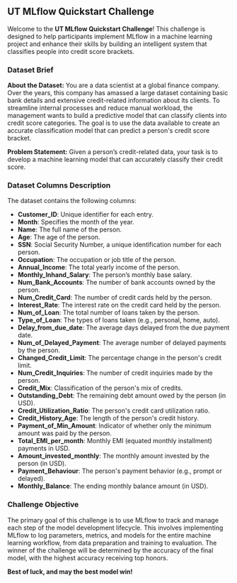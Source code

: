 ## UT MLflow Quickstart Challenge

Welcome to the **UT MLflow Quickstart Challenge**! This challenge is designed to help participants implement MLflow in a machine learning project and enhance their skills by building an intelligent system that classifies people into credit score brackets.

### Dataset Brief

**About the Dataset:**
You are a data scientist at a global finance company. Over the years, this company has amassed a large dataset containing basic bank details and extensive credit-related information about its clients. To streamline internal processes and reduce manual workload, the management wants to build a predictive model that can classify clients into credit score categories. The goal is to use the data available to create an accurate classification model that can predict a person's credit score bracket.

**Problem Statement:**
Given a person’s credit-related data, your task is to develop a machine learning model that can accurately classify their credit score.

### Dataset Columns Description

The dataset contains the following columns:

- **Customer_ID**: Unique identifier for each entry.
- **Month**: Specifies the month of the year.
- **Name**: The full name of the person.
- **Age**: The age of the person.
- **SSN**: Social Security Number, a unique identification number for each person.
- **Occupation**: The occupation or job title of the person.
- **Annual_Income**: The total yearly income of the person.
- **Monthly_Inhand_Salary**: The person’s monthly base salary.
- **Num_Bank_Accounts**: The number of bank accounts owned by the person.
- **Num_Credit_Card**: The number of credit cards held by the person.
- **Interest_Rate**: The interest rate on the credit card held by the person.
- **Num_of_Loan**: The total number of loans taken by the person.
- **Type_of_Loan**: The types of loans taken (e.g., personal, home, auto).
- **Delay_from_due_date**: The average days delayed from the due payment date.
- **Num_of_Delayed_Payment**: The average number of delayed payments by the person.
- **Changed_Credit_Limit**: The percentage change in the person's credit limit.
- **Num_Credit_Inquiries**: The number of credit inquiries made by the person.
- **Credit_Mix**: Classification of the person's mix of credits.
- **Outstanding_Debt**: The remaining debt amount owed by the person (in USD).
- **Credit_Utilization_Ratio**: The person's credit card utilization ratio.
- **Credit_History_Age**: The length of the person's credit history.
- **Payment_of_Min_Amount**: Indicator of whether only the minimum amount was paid by the person.
- **Total_EMI_per_month**: Monthly EMI (equated monthly installment) payments in USD.
- **Amount_invested_monthly**: The monthly amount invested by the person (in USD).
- **Payment_Behaviour**: The person's payment behavior (e.g., prompt or delayed).
- **Monthly_Balance**: The ending monthly balance amount (in USD).

### Challenge Objective

The primary goal of this challenge is to use MLflow to track and manage each step of the model development lifecycle. This involves implementing MLflow to log parameters, metrics, and models for the entire machine learning workflow, from data preparation and training to evaluation. The winner of the challenge will be determined by the accuracy of the final model, with the highest accuracy receiving top honors.

**Best of luck, and may the best model win!**
